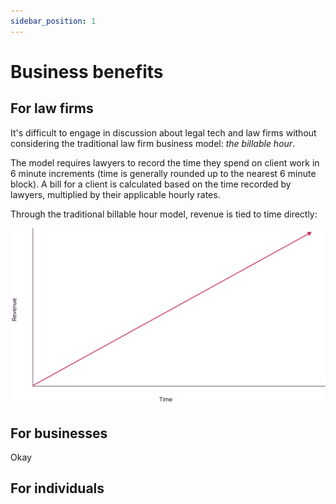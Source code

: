 ```yaml
---
sidebar_position: 1
---
```


# Business benefits

## For law firms

It's difficult to engage in discussion about legal tech and law firms without considering the traditional law firm business model: *the billable hour*.

The model requires lawyers to record the time they spend on client work in 6 minute increments (time is generally rounded up to the nearest 6 minute block). A bill for a client is calculated based on the time recorded by lawyers, multiplied by their applicable hourly rates.

Through the traditional billable hour model, revenue is tied to time directly:

![Billable hour business model](./assets/billable-hour.svg)



## For businesses

Okay

## For individuals
